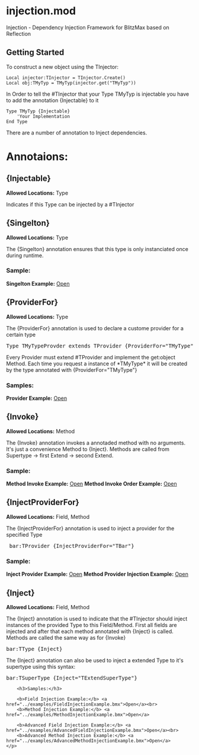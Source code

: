 injection.mod
=============

Injection - Dependency Injection Framework for BlitzMax based on Reflection

## Getting Started 
To construct a new object using the TInjector:

```blitzmax
Local injector:TInjector = TInjector.Create()
Local obj:TMyTyp = TMyTyp(injector.get("TMyTyp"))
```

In Order to tell the #TInjector that your Type TMyTyp is injectable you have to add the annotation {Injectable} to it</p>

```blitzmax
Type TMyTyp {Injectable}
    'Your Implementation
End Type
```

There are a number of annotation to Inject dependencies.


# Annotaions:
<h2>{Injectable}</h2>
<div>
    <p>
        <span><b>Allowed Locations:</b> Type</span>
        <p>
            Indicates if this Type can be injected by a #TInjector
        </p>
    </p>
</div>
<h2>{Singelton}</h2>
<div>
    <p>
        <span><b>Allowed Locations:</b> Type</span>
        <p>
        The {Singelton} annotation ensures that this type is only instanciated once during runtime.
        </p>
        <h3>Sample:</h3>
        <b>Singelton Example:</b> <a href="../examples/SingeltonExample.bmx">Open</a>
    </p>
</div>
<h2>{ProviderFor}</h2>
<div>
    <p>
        <span><b>Allowed Locations:</b> Type</span>
        <p>
        The {ProviderFor} annotation is used to declare a custome provider for a certain type
        <pre>Type TMyTypeProvder extends TProvider {ProviderFor="TMyType"}</pre>
        </p>
        <p>
        Every Provider must extend #TProvider and implement the get:object Method.
        Each time you request a instance of *TMyType* it will be created by the type annotated with {ProviderFor="TMyType"}
        </p>
        <h3>Samples:</h3>
        <b>Provider Example:</b> <a href="../examples/ProviderExample.bmx">Open</a><br>
    </p>
</div>
<h2>{Invoke}</h2>
<div>
    <p>
        <span><b>Allowed Locations:</b> Method</span>
        <p>
        The {Invoke} annotation invokes a annotaded method with no arguments. It's just a convenience Method to {Inject}.
        Methods are called from Supertype -> first Extend -> second Extend.
        </p>
        <h3>Sample:</h3>
        <b>Method Invoke Example:</b> <a href="../examples/MethodInvokeExample.bmx">Open</a>
        <b>Method Invoke Order Example:</b> <a href="../examples/MethodInvokeOrderExample.bmx">Open</a>
    </p>
</div>
<h2>{InjectProviderFor}</h2>
<div>
    <p>
        <span><b>Allowed Locations:</b> Field, Method</span>
        <p>
        The {InjectProviderFor} annotation is used to inject a provider for the specified Type
        <pre> bar:TProvider {InjectProviderFor="TBar"}</pre>
        </p>
        <h3>Sample:</h3>
        <b>Inject Provider Example:</b> <a href="../examples/InjectProviderExample.bmx">Open</a>
        <b>Method Provider Injection Example:</b> <a href="../examples/MethodProviderInjectionExample.bmx">Open</a>
    </p>
</div>
<h2>{Inject}</h2>
<div>
    <p>
        <span><b>Allowed Locations:</b> Field, Method</span>
        <p>
        The {Inject} annotation is used to indicate that the #TInjector should inject instances of the provided Type
        to this Field/Method. First all fields are injected and after that each method annotated with {Inject} is called.
        Methods are called the same way as for {Invoke}
        <pre>bar:TType {Inject}</pre>
        </p>
        <p>
            The {Inject} annotation can also be used to inject a extended Type to it's supertype using this syntax:
            <pre>bar:TSuperType {Inject="TExtendSuperType"}</pre>
        </p>
        
        <h3>Samples:</h3>
        
        <b>Field Injection Example:</b> <a href="../examples/FieldInjectionExample.bmx">Open</a><br>
        <b>Method Injection Example:</b> <a href="../examples/MethodInjectionExample.bmx">Open</a>
        
        <b>Advanced Field Injection Example:</b> <a href="../examples/AdvancedFieldInjectionExample.bmx">Open</a><br>
        <b>Advanced Method Injection Example:</b> <a href="../examples/AdvancedMethodInjectionExample.bmx">Open</a>
    </p>
</div>
